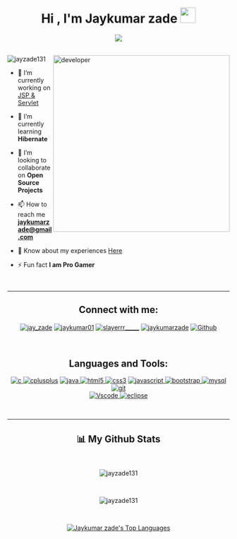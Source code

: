 
<h1 align="center">Hi , I'm Jaykumar zade <img src="https://media.giphy.com/media/QssGEmpkyEOhBCb7e1/giphy.gif" width="35"></h1>
<div align= "center">
<a href="#" align="center">
<img src="https://readme-typing-svg.herokuapp.com?color=FFF&center=true&lines=Full+Stack+Java+Developer+From+India"></img>
</a>
     </div>
     
<br/>

<div>
     <img align ="right" alt="developer" width="400" src="https://cdn.dribbble.com/users/1162077/screenshots/5403918/media/d5dccb5d5818cba2c8fa0cb15fb578b3.gif" alt="jay">
     
<p align="left"> <img src="https://komarev.com/ghpvc/?username=jayzade131&label=Profile%20views&color=0e75b6&style=flat" alt="jayzade131" /></p>
<!--
<p align="left"> <a href="https://github.com/ryo-ma/github-profile-trophy"><img src="https://github-profile-trophy.vercel.app/?username=jayzade131" alt="jayzade131" /></a> </p>-->
     </div>
     
<div>

- 🔭 I’m currently working on [JSP & Servlet](git@github.com:Jayzade131/Basic-Banking-System-The-Spark-Foundation.git)

- 🌱 I’m currently learning **Hibernate**

- 👯 I’m looking to collaborate on **Open Source Projects**

- 📫 How to reach me **jaykumarzade@gmail.com**

- 📄 Know about my experiences [Here](https://drive.google.com/file/d/1AN_DLqTViPTVU3NGMN4yoWdKVe-n0Lj6/view?usp=share_link)

- ⚡ Fun fact **I am Pro Gamer**

</div>
<br>
<hr>

<div>
<h2 align="center">Connect with me:</h2>
<p align="center">
<a href="https://twitter.com/jay_zade" target="blank"><img align="center" src="https://img.shields.io/badge/Twitter-1DA1F2.svg?style=for-the-badge&logo=Twitter&logoColor=white" alt="jay_zade"  /></a>
<a href="https://linkedin.com/in/jaykumar01" target="blank"><img align="center" src="https://img.shields.io/badge/LinkedIn-0A66C2.svg?style=for-the-badge&logo=LinkedIn&logoColor=white" alt="jaykumar01"  /></a>
<a href="https://instagram.com/slayerrr_____" target="blank"><img align="center" src="https://img.shields.io/badge/Instagram-E4405F.svg?style=for-the-badge&logo=Instagram&logoColor=white" alt="slayerrr_____"  /></a>
<a href="https://www.hackerrank.com/jaykumarzade" target="blank"><img align="center" src="https://img.shields.io/badge/HackerRank-00EA64.svg?style=for-the-badge&logo=HackerRank&logoColor=white" alt="jaykumarzade"  /></a>
     <a href="https://github.com/Jayzade131" target="blank"><img align="center" src="https://img.shields.io/badge/GitHub-181717.svg?style=for-the-badge&logo=GitHub&logoColor=white" alt="Github"  /></a>
</p>
<br>

<h2 align="center">Languages and Tools:</h2>
<p align="center"> 
     <a href="https://www.cprogramming.com/" target="_blank" rel="noreferrer"> <img src="https://img.shields.io/badge/C-A8B9CC.svg?style=for-the-badge&logo=C&logoColor=black" alt="c" /> </a> 
     <a href="https://www.w3schools.com/cpp/" target="_blank" rel="noreferrer"> <img src="https://img.shields.io/badge/C%2B%2B-00599C?style=for-the-badge&logo=c%2B%2B&logoColor=white" alt="cplusplus"/></a> 
      <a href="https://www.java.com" target="_blank" rel="noreferrer"> <img src="https://img.shields.io/badge/java-%23ED8B00.svg?style=for-the-badge&logo=java&logoColor=white" alt="java" /> </a>
     <a href="https://html.com/" target="_blank" rel="noreferrer"> <img src="https://img.shields.io/badge/HTML5-E34F26.svg?style=for-the-badge&logo=HTML5&logoColor=white" alt="html5" /> </a> 
     <a href="https://www.w3schools.com/css/" target="_blank" rel="noreferrer"> <img src="https://img.shields.io/badge/CSS3-1572B6.svg?style=for-the-badge&logo=CSS3&logoColor=white" alt="css3" /></a> 
      <a href="https://developer.mozilla.org/en-US/docs/Web/JavaScript" target="_blank" rel="noreferrer"> <img src="https://img.shields.io/badge/JavaScript-F7DF1E.svg?style=for-the-badge&logo=JavaScript&logoColor=black" alt="javascript"/> </a>
      <a href="https://getbootstrap.com" target="_blank" rel="noreferrer"> <img src="https://img.shields.io/badge/Bootstrap-7952B3.svg?style=for-the-badge&logo=Bootstrap&logoColor=white" alt="bootstrap" /> </a> 
      <a href="https://www.mysql.com/" target="_blank" rel="noreferrer"> <img src="https://img.shields.io/badge/MySQL-4479A1.svg?style=for-the-badge&logo=MySQL&logoColor=white" alt="mysql" /> </a>
     <a href="https://git-scm.com/" target="_blank" rel="noreferrer"> <img src="https://img.shields.io/badge/Git-F05032.svg?style=for-the-badge&logo=Git&logoColor=white" alt="git" /> </a> <br>
     <a href="https://code.visualstudio.com" target="_blank" rel="noreferrer"> <img src="https://img.shields.io/badge/Visual%20Studio%20Code-0078d7.svg?style=for-the-badge&logo=visual-studio-code&logoColor=white" alt="Vscode"/> </a>    
     <a href="https://www.eclipse.org/ide/" target="_blank" rel="noreferrer"> <img src="https://img.shields.io/badge/Eclipse%20IDE-2C2255.svg?style=for-the-badge&logo=Eclipse-IDE&logoColor=white" alt="eclipse"/> </a> 
     </p>
     </div>
<br>
<hr>
<div align="center">
     
## 📊 My Github Stats
     
 </div>

<br>
<div align= "center"><p><img align="center" src="https://github-readme-streak-stats.herokuapp.com/?user=jayzade131&show_icons=true&count_private=true&theme=dark&currStreakLabel=118DFF&" alt="jayzade131" /></p>



</div><br>
<div>
<p align= "center"><img src="https://github-readme-stats.vercel.app/api?username=jayzade131&langs_count=8&count_private=true&layout=compact&theme=transparent&border_color=f5f2d0&title_color=118DFF&text_color=e6d9c8&border_radius=5" alt="jayzade131" /></p><br>


<p align="center">
<a href="https://github.com/Jayzade131/github-readme-stats"><img alt="Jaykumar zade's Top Languages" src="https://github-readme-stats.vercel.app/api/top-langs/?username=jayzade131&langs_count=8&count_private=true&layout=compact&theme=transparent&border_color=f5f2d0&title_color=118DFF&text_color=f5f2d0&border_radius=5"/></a>
</p>
</div>
<br/>
<div>

